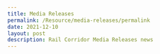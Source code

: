 ```yaml
---
title: Media Releases
permalink: /Resource/media-releases/permalink
date: 2021-12-10
layout: post
description: Rail Corridor Media Releases news
---
```


